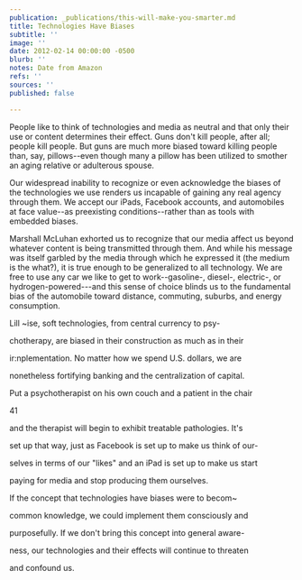 ```yaml
---
publication: _publications/this-will-make-you-smarter.md
title: Technologies Have Biases
subtitle: ''
image: ''
date: 2012-02-14 00:00:00 -0500
blurb: ''
notes: Date from Amazon
refs: ''
sources: ''
published: false

---
```

People like to think of technologies and media as neutral and that only their use or content determines their effect. Guns don't kill people, after all; people kill people. But guns are much more biased toward killing people than, say, pillows--even though many a pillow has been utilized to smother an aging relative or adulterous spouse.

Our widespread inability to recognize or even acknowledge the biases of the technologies we use renders us incapable of gaining any real agency through them. We accept our iPads, Facebook accounts, and automobiles at face value--as preexisting conditions--rather than as tools with embedded biases.

Marshall McLuhan exhorted us to recognize that our media affect us beyond whatever content is being transmitted through them. And while his message was itself garbled by the media through which he expressed it (the medium is the what?), it is true enough to be generalized to all technology. We are free to use any car we like to get to work--gasoline-, diesel-, electric-, or hydrogen-powered---and this sense of choice blinds us to the fundamental bias of the automobile toward distance, commuting, suburbs, and energy consumption.

Lill \~ise, soft technologies, from central currency to psy-

chotherapy, are biased in their construction as much as in their

ir:nplementation. No matter how we spend U.S. dollars, we are

nonetheless fortifying banking and the centralization of capital.

Put a psychotherapist on his own couch and a patient in the chair

41

and the therapist will begin to exhibit treatable pathologies. It's

set up that way, just as Facebook is set up to make us think of our-

selves in terms of our "likes" and an iPad is set up to make us start

paying for media and stop producing them ourselves.

If the concept that technologies have biases were to becom\~

common knowledge, we could implement them consciously and

purposefully. If we don't bring this concept into general aware-

ness, our technologies and their effects will continue to threaten

and confound us.